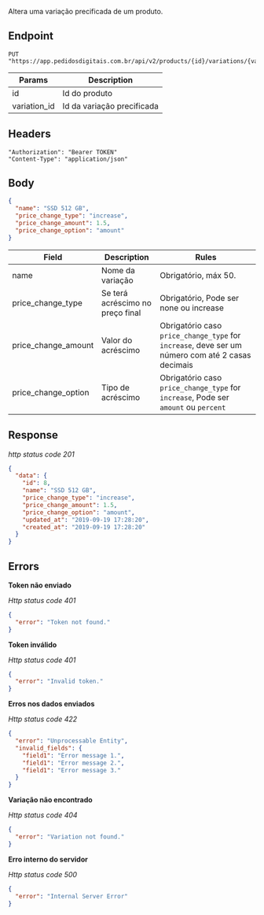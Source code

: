 Altera uma variação precificada de um produto.

## Endpoint

```
PUT "https://app.pedidosdigitais.com.br/api/v2/products/{id}/variations/{variation_id}"
```

| Params       | Description                |
| ------------ | -------------------------- |
| id           | Id do produto              |
| variation_id | Id da variação precificada |

## Headers

```
"Authorization": "Bearer TOKEN"
"Content-Type": "application/json"
```

## Body

```json
{
  "name": "SSD 512 GB",
  "price_change_type": "increase",
  "price_change_amount": 1.5,
  "price_change_option": "amount"
}
```

| Field               | Description                      | Rules                                                                                            |
| ------------------- | -------------------------------- | ------------------------------------------------------------------------------------------------ |
| name                | Nome da variação                 | Obrigatório, máx 50.                                                                             |
| price_change_type   | Se terá acréscimo no preço final | Obrigatório, Pode ser none ou increase                                                           |
| price_change_amount | Valor do acréscimo               | Obrigatório caso `price_change_type` for `increase`, deve ser um número com até 2 casas decimais |
| price_change_option | Tipo de acréscimo                | Obrigatório caso `price_change_type` for `increase`, Pode ser `amount` ou `percent`              |

## Response

_http status code 201_

```json
{
  "data": {
    "id": 8,
    "name": "SSD 512 GB",
    "price_change_type": "increase",
    "price_change_amount": 1.5,
    "price_change_option": "amount",
    "updated_at": "2019-09-19 17:28:20",
    "created_at": "2019-09-19 17:28:20"
  }
}
```

## Errors

**Token não enviado**

_Http status code 401_

```json
{
  "error": "Token not found."
}
```

**Token inválido**

_Http status code 401_

```json
{
  "error": "Invalid token."
}
```

**Erros nos dados enviados**

_Http status code 422_

```json
{
  "error": "Unprocessable Entity",
  "invalid_fields": {
    "field1": "Error message 1.",
    "field1": "Error message 2.",
    "field1": "Error message 3."
  }
}
```

**Variação não encontrado**

_Http status code 404_

```json
{
  "error": "Variation not found."
}
```

**Erro interno do servidor**

_Http status code 500_

```json
{
  "error": "Internal Server Error"
}
```
